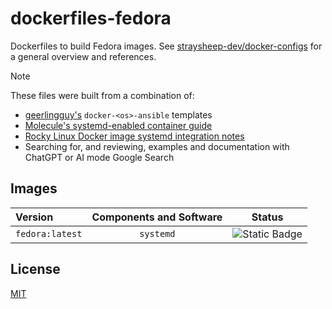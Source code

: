 # dockerfiles-fedora

Dockerfiles to build Fedora images. See [straysheep-dev/docker-configs](https://github.com/straysheep-dev/docker-configs) for a general overview and references.

> [!NOTE]
> These files were built from a combination of:
> - [geerlingguy's](https://github.com/geerlingguy) `docker-<os>-ansible` templates
> - [Molecule's systemd-enabled container guide](https://ansible.readthedocs.io/projects/molecule/guides/systemd-container/)
> - [Rocky Linux Docker image systemd integration notes](https://hub.docker.com/r/rockylinux/rockylinux#systemd-integration)
> - Searching for, and reviewing, examples and documentation with ChatGPT or AI mode Google Search


## Images

| Version | Components and Software | Status |
| :--- | :---: | :---: |
| `fedora:latest` | `systemd` | ![Static Badge](https://img.shields.io/badge/supported-green) |


## License

[MIT](LICENSE)